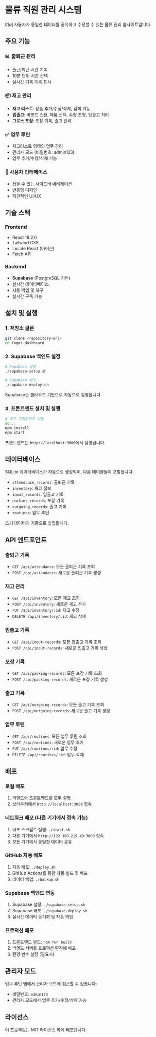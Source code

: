 # 물류 직원 관리 시스템

여러 사용자가 동일한 데이터를 공유하고 수정할 수 있는 물류 관리 웹사이트입니다.

## 주요 기능

### 📊 출퇴근 관리
- 출근/퇴근 시간 기록
- 10분 단위 시간 선택
- 실시간 기록 목록 표시

### 📦 재고 관리
- **재고 리스트**: 상품 추가/수정/삭제, 검색 기능
- **입출고**: 바코드 스캔, 제품 선택, 수량 조정, 입출고 처리
- **그로스 포장**: 포장 기록, 출고 관리

### ✅ 업무 루틴
- 체크리스트 형태의 업무 관리
- 관리자 모드 (비밀번호: admin123)
- 업무 추가/수정/삭제 기능

### 🎨 사용자 인터페이스
- 접을 수 있는 사이드바 네비게이션
- 반응형 디자인
- 직관적인 UI/UX

## 기술 스택

### Frontend
- React 18.2.0
- Tailwind CSS
- Lucide React (아이콘)
- Fetch API

### Backend
- **Supabase** (PostgreSQL 기반)
- 실시간 데이터베이스
- 자동 백업 및 복구
- 실시간 구독 기능

## 설치 및 실행

### 1. 저장소 클론
```bash
git clone <repository-url>
cd fogni-dashboard
```

### 2. Supabase 백엔드 설정
```bash
# Supabase 설정
./supabase-setup.sh

# Supabase 배포
./supabase-deploy.sh
```

Supabase는 클라우드 기반으로 자동으로 실행됩니다.

### 3. 프론트엔드 설치 및 실행
```bash
# 루트 디렉토리로 이동
cd ..
npm install
npm start
```

프론트엔드는 `http://localhost:3000`에서 실행됩니다.

## 데이터베이스

SQLite 데이터베이스가 자동으로 생성되며, 다음 테이블들이 포함됩니다:

- `attendance_records`: 출퇴근 기록
- `inventory`: 재고 정보
- `inout_records`: 입출고 기록
- `packing_records`: 포장 기록
- `outgoing_records`: 출고 기록
- `routines`: 업무 루틴

초기 데이터가 자동으로 삽입됩니다.

## API 엔드포인트

### 출퇴근 기록
- `GET /api/attendance`: 모든 출퇴근 기록 조회
- `POST /api/attendance`: 새로운 출퇴근 기록 생성

### 재고 관리
- `GET /api/inventory`: 모든 재고 조회
- `POST /api/inventory`: 새로운 재고 추가
- `PUT /api/inventory/:id`: 재고 수정
- `DELETE /api/inventory/:id`: 재고 삭제

### 입출고 기록
- `GET /api/inout-records`: 모든 입출고 기록 조회
- `POST /api/inout-records`: 새로운 입출고 기록 생성

### 포장 기록
- `GET /api/packing-records`: 모든 포장 기록 조회
- `POST /api/packing-records`: 새로운 포장 기록 생성

### 출고 기록
- `GET /api/outgoing-records`: 모든 출고 기록 조회
- `POST /api/outgoing-records`: 새로운 출고 기록 생성

### 업무 루틴
- `GET /api/routines`: 모든 업무 루틴 조회
- `POST /api/routines`: 새로운 업무 추가
- `PUT /api/routines/:id`: 업무 수정
- `DELETE /api/routines/:id`: 업무 삭제

## 배포

### 로컬 배포
1. 백엔드와 프론트엔드를 모두 실행
2. 브라우저에서 `http://localhost:3000` 접속

### 네트워크 배포 (다른 기기에서 접속 가능)
1. 배포 스크립트 실행: `./start.sh`
2. 다른 기기에서 `http://192.168.219.43:3000` 접속
3. 모든 기기에서 동일한 데이터 공유

### GitHub 자동 배포
1. 자동 배포: `./deploy.sh`
2. GitHub Actions를 통한 자동 빌드 및 배포
3. 데이터 백업: `./backup.sh`

### Supabase 백엔드 연동
1. Supabase 설정: `./supabase-setup.sh`
2. Supabase 배포: `./supabase-deploy.sh`
3. 실시간 데이터 동기화 및 자동 백업

### 프로덕션 배포
1. 프론트엔드 빌드: `npm run build`
2. 백엔드 서버를 프로덕션 환경에 배포
3. 환경 변수 설정 (필요시)

## 관리자 모드

업무 루틴 탭에서 관리자 모드에 접근할 수 있습니다:
- 비밀번호: `admin123`
- 관리자 모드에서 업무 추가/수정/삭제 가능

## 라이선스

이 프로젝트는 MIT 라이선스 하에 배포됩니다.
